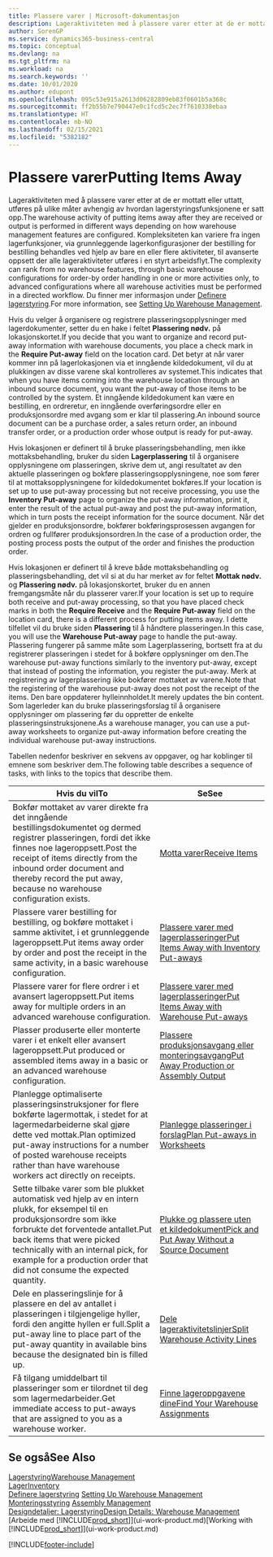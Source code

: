 ```yaml
---
title: Plassere varer | Microsoft-dokumentasjon
description: Lageraktiviteten med å plassere varer etter at de er mottatt eller uttatt, utføres på ulike måter avhengig av hvordan lagerstyringsfunksjonene er satt opp.
author: SorenGP
ms.service: dynamics365-business-central
ms.topic: conceptual
ms.devlang: na
ms.tgt_pltfrm: na
ms.workload: na
ms.search.keywords: ''
ms.date: 10/01/2020
ms.author: edupont
ms.openlocfilehash: 095c53e915a2613d06282809eb83f0601b5a368c
ms.sourcegitcommit: ff2b55b7e790447e0c1fcd5c2ec7f7610338ebaa
ms.translationtype: HT
ms.contentlocale: nb-NO
ms.lasthandoff: 02/15/2021
ms.locfileid: "5382182"
---
```

# <a name="putting-items-away"></a><span data-ttu-id="afbb7-103">Plassere varer</span><span class="sxs-lookup"><span data-stu-id="afbb7-103">Putting Items Away</span></span>
<span data-ttu-id="afbb7-104">Lageraktiviteten med å plassere varer etter at de er mottatt eller uttatt, utføres på ulike måter avhengig av hvordan lagerstyringsfunksjonene er satt opp.</span><span class="sxs-lookup"><span data-stu-id="afbb7-104">The warehouse activity of putting items away after they are received or output is performed in different ways depending on how warehouse management features are configured.</span></span> <span data-ttu-id="afbb7-105">Kompleksiteten kan variere fra ingen lagerfunksjoner, via grunnleggende lagerkonfigurasjoner der bestilling for bestilling behandles ved hjelp av bare en eller flere aktiviteter, til avanserte oppsett der alle lageraktiviteter utføres i en styrt arbeidsflyt.</span><span class="sxs-lookup"><span data-stu-id="afbb7-105">The complexity can rank from no warehouse features, through basic warehouse configurations for order-by order handling in one or more activities only, to advanced configurations where all warehouse activities must be performed in a directed workflow.</span></span> <span data-ttu-id="afbb7-106">Du finner mer informasjon under [Definere lagerstyring](warehouse-setup-warehouse.md).</span><span class="sxs-lookup"><span data-stu-id="afbb7-106">For more information, see [Setting Up Warehouse Management](warehouse-setup-warehouse.md).</span></span>

<span data-ttu-id="afbb7-107">Hvis du velger å organisere og registrere plasseringsopplysninger med lagerdokumenter, setter du en hake i feltet **Plassering nødv.** på lokasjonskortet.</span><span class="sxs-lookup"><span data-stu-id="afbb7-107">If you decide that you want to organize and record put-away information with warehouse documents, you place a check mark in the **Require Put-away** field on the location card.</span></span> <span data-ttu-id="afbb7-108">Det betyr at når varer kommer inn på lagerlokasjonen via et inngående kildedokument, vil du at plukkingen av disse varene skal kontrolleres av systemet.</span><span class="sxs-lookup"><span data-stu-id="afbb7-108">This indicates that when you have items coming into the warehouse location through an inbound source document, you want the put-away of those items to be controlled by the system.</span></span> <span data-ttu-id="afbb7-109">Et inngående kildedokument kan være en bestilling, en ordreretur, en inngående overføringsordre eller en produksjonsordre med avgang som er klar til plassering.</span><span class="sxs-lookup"><span data-stu-id="afbb7-109">An inbound source document can be a purchase order, a sales return order, an inbound transfer order, or a production order whose output is ready for put-away.</span></span>  

<span data-ttu-id="afbb7-110">Hvis lokasjonen er definert til å bruke plasseringsbehandling, men ikke mottaksbehandling, bruker du siden **Lagerplassering** til å organisere opplysningene om plasseringen, skrive dem ut, angi resultatet av den aktuelle plasseringen og bokføre plasseringsopplysningene, noe som fører til at mottaksopplysningene for kildedokumentet bokføres.</span><span class="sxs-lookup"><span data-stu-id="afbb7-110">If your location is set up to use put-away processing but not receive processing, you use the **Inventory Put-away** page to organize the put-away information, print it, enter the result of the actual put-away and post the put-away information, which in turn posts the receipt information for the source document.</span></span> <span data-ttu-id="afbb7-111">Når det gjelder en produksjonsordre, bokfører bokføringsprosessen avgangen for ordren og fullfører produksjonsordren.</span><span class="sxs-lookup"><span data-stu-id="afbb7-111">In the case of a production order, the posting process posts the output of the order and finishes the production order.</span></span>

<span data-ttu-id="afbb7-112">Hvis lokasjonen er definert til å kreve både mottaksbehandling og plasseringsbehandling, det vil si at du har merket av for feltet **Mottak nødv.** og **Plassering nødv.** på lokasjonskortet, bruker du en annen fremgangsmåte når du plasserer varer.</span><span class="sxs-lookup"><span data-stu-id="afbb7-112">If your location is set up to require both receive and put-away processing, so that you have placed check marks in both the **Require Receive** and the **Require Put-away** field on the location card, there is a different process for putting items away.</span></span> <span data-ttu-id="afbb7-113">I dette tilfellet vil du bruke siden **Plassering** til å håndtere plasseringen.</span><span class="sxs-lookup"><span data-stu-id="afbb7-113">In this case, you will use the **Warehouse Put-away** page to handle the put-away.</span></span> <span data-ttu-id="afbb7-114">Plassering fungerer på samme måte som Lagerplassering, bortsett fra at du registrerer plasseringen i stedet for å bokføre opplysninger om den.</span><span class="sxs-lookup"><span data-stu-id="afbb7-114">The warehouse put-away functions similarly to the inventory put-away, except that instead of posting the information, you register the put-away.</span></span> <span data-ttu-id="afbb7-115">Merk at registrering av lagerplassering ikke bokfører mottaket av varene.</span><span class="sxs-lookup"><span data-stu-id="afbb7-115">Note that the registering of the warehouse put-away does not post the receipt of the items.</span></span> <span data-ttu-id="afbb7-116">Den bare oppdaterer hylleinnholdet.</span><span class="sxs-lookup"><span data-stu-id="afbb7-116">It merely updates the bin content.</span></span> <span data-ttu-id="afbb7-117">Som lagerleder kan du bruke plasseringsforslag til å organisere opplysninger om plassering før du oppretter de enkelte plasseringsinstruksjonene.</span><span class="sxs-lookup"><span data-stu-id="afbb7-117">As a warehouse manager, you can use a put-away worksheets to organize put-away information before creating the individual warehouse put-away instructions.</span></span>

<span data-ttu-id="afbb7-118">Tabellen nedenfor beskriver en sekvens av oppgaver, og har koblinger til emnene som beskriver dem.</span><span class="sxs-lookup"><span data-stu-id="afbb7-118">The following table describes a sequence of tasks, with links to the topics that describe them.</span></span>   

|<span data-ttu-id="afbb7-119">**Hvis du vil**</span><span class="sxs-lookup"><span data-stu-id="afbb7-119">**To**</span></span>|<span data-ttu-id="afbb7-120">**Se**</span><span class="sxs-lookup"><span data-stu-id="afbb7-120">**See**</span></span>|  
|------------|-------------|  
|<span data-ttu-id="afbb7-121">Bokfør mottaket av varer direkte fra det inngående bestillingsdokumentet og dermed registrer plasseringen, fordi det ikke finnes noe lageroppsett.</span><span class="sxs-lookup"><span data-stu-id="afbb7-121">Post the receipt of items directly from the inbound order document and thereby record the put away, because no warehouse configuration exists.</span></span>|[<span data-ttu-id="afbb7-122">Motta varer</span><span class="sxs-lookup"><span data-stu-id="afbb7-122">Receive Items</span></span>](warehouse-how-receive-items.md)|  
|<span data-ttu-id="afbb7-123">Plassere varer bestilling for bestilling, og bokføre mottaket i samme aktivitet, i et grunnleggende lageroppsett.</span><span class="sxs-lookup"><span data-stu-id="afbb7-123">Put items away order by order and post the receipt in the same activity, in a basic warehouse configuration.</span></span>|[<span data-ttu-id="afbb7-124">Plassere varer med lagerplasseringer</span><span class="sxs-lookup"><span data-stu-id="afbb7-124">Put Items Away with Inventory Put-aways</span></span>](warehouse-how-to-put-items-away-with-inventory-put-aways.md)|  
|<span data-ttu-id="afbb7-125">Plassere varer for flere ordrer i et avansert lageroppsett.</span><span class="sxs-lookup"><span data-stu-id="afbb7-125">Put items away for multiple orders in an advanced warehouse configuration.</span></span>|[<span data-ttu-id="afbb7-126">Plassere varer med lagerplasseringer</span><span class="sxs-lookup"><span data-stu-id="afbb7-126">Put Items Away with Warehouse Put-aways</span></span>](warehouse-how-to-put-items-away-with-warehouse-put-aways.md)|  
|<span data-ttu-id="afbb7-127">Plasser produserte eller monterte varer i et enkelt eller avansert lageroppsett.</span><span class="sxs-lookup"><span data-stu-id="afbb7-127">Put produced or assembled items away in a basic or an advanced warehouse configuration.</span></span>|[<span data-ttu-id="afbb7-128">Plassere produksjonsavgang eller monteringsavgang</span><span class="sxs-lookup"><span data-stu-id="afbb7-128">Put Away Production or Assembly Output</span></span>](warehouse-how-to-put-away-production-output.md)|
|<span data-ttu-id="afbb7-129">Planlegge optimaliserte plasseringsinstruksjoner for flere bokførte lagermottak, i stedet for at lagermedarbeiderne skal gjøre dette ved mottak.</span><span class="sxs-lookup"><span data-stu-id="afbb7-129">Plan optimized put-away instructions for a number of posted warehouse receipts rather than have warehouse workers act directly on receipts.</span></span>|[<span data-ttu-id="afbb7-130">Planlegge plasseringer i forslag</span><span class="sxs-lookup"><span data-stu-id="afbb7-130">Plan Put-aways in Worksheets</span></span>](warehouse-how-to-plan-put-aways-in-worksheets.md)|  
|<span data-ttu-id="afbb7-131">Sette tilbake varer som ble plukket automatisk ved hjelp av en intern plukk, for eksempel til en produksjonsordre som ikke forbrukte det forventede antallet.</span><span class="sxs-lookup"><span data-stu-id="afbb7-131">Put back items that were picked technically with an internal pick, for example for a production order that did not consume the expected quantity.</span></span>|[<span data-ttu-id="afbb7-132">Plukke og plassere uten et kildedokument</span><span class="sxs-lookup"><span data-stu-id="afbb7-132">Pick and Put Away Without a Source Document</span></span>](warehouse-how-to-create-put-aways-from-internal-put-aways.md)|
|<span data-ttu-id="afbb7-133">Dele en plasseringslinje for å plassere en del av antallet i plasseringen i tilgjengelige hyller, fordi den angitte hyllen er full.</span><span class="sxs-lookup"><span data-stu-id="afbb7-133">Split a put-away line to place part of the put-away quantity in available bins because the designated bin is filled up.</span></span>|[<span data-ttu-id="afbb7-134">Dele lageraktivitetslinjer</span><span class="sxs-lookup"><span data-stu-id="afbb7-134">Split Warehouse Activity Lines</span></span>](warehouse-how-to-split-warehouse-activity-lines.md)|
|<span data-ttu-id="afbb7-135">Få tilgang umiddelbart til plasseringer som er tilordnet til deg som lagermedarbeider.</span><span class="sxs-lookup"><span data-stu-id="afbb7-135">Get immediate access to put-aways that are assigned to you as a warehouse worker.</span></span>|[<span data-ttu-id="afbb7-136">Finne lageroppgavene dine</span><span class="sxs-lookup"><span data-stu-id="afbb7-136">Find Your Warehouse Assignments</span></span>](warehouse-how-to-find-your-warehouse-assignments.md)|    

## <a name="see-also"></a><span data-ttu-id="afbb7-137">Se også</span><span class="sxs-lookup"><span data-stu-id="afbb7-137">See Also</span></span>  
[<span data-ttu-id="afbb7-138">Lagerstyring</span><span class="sxs-lookup"><span data-stu-id="afbb7-138">Warehouse Management</span></span>](warehouse-manage-warehouse.md)  
[<span data-ttu-id="afbb7-139">Lager</span><span class="sxs-lookup"><span data-stu-id="afbb7-139">Inventory</span></span>](inventory-manage-inventory.md)  
<span data-ttu-id="afbb7-140">[Definere lagerstyring](warehouse-setup-warehouse.md)   </span><span class="sxs-lookup"><span data-stu-id="afbb7-140">[Setting Up Warehouse Management](warehouse-setup-warehouse.md)   </span></span>  
<span data-ttu-id="afbb7-141">[Monteringsstyring](assembly-assemble-items.md)  </span><span class="sxs-lookup"><span data-stu-id="afbb7-141">[Assembly Management](assembly-assemble-items.md)  </span></span>  
[<span data-ttu-id="afbb7-142">Designdetaljer: Lagerstyring</span><span class="sxs-lookup"><span data-stu-id="afbb7-142">Design Details: Warehouse Management</span></span>](design-details-warehouse-management.md)  
<span data-ttu-id="afbb7-143">[Arbeide med [!INCLUDE[prod_short](includes/prod_short.md)]](ui-work-product.md)</span><span class="sxs-lookup"><span data-stu-id="afbb7-143">[Working with [!INCLUDE[prod_short](includes/prod_short.md)]](ui-work-product.md)</span></span>  


[!INCLUDE[footer-include](includes/footer-banner.md)]